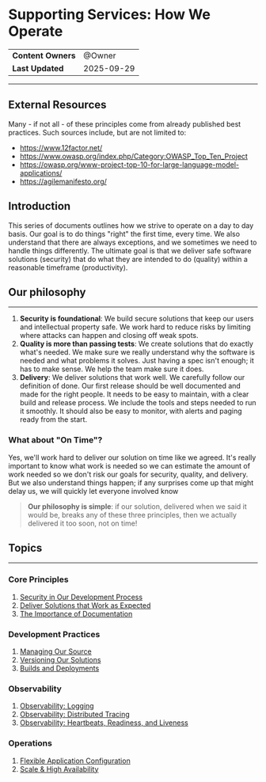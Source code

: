 # Supporting Services: How We Operate

|                    |                 |
| ------------------ | --------------- |
| **Content Owners** | @Owner |
| **Last Updated**   | 2025-09-29      |

---

## External Resources

Many - if not all - of these principles come from already published best practices. Such sources include, but are not limited to:

- <https://www.12factor.net/>
- <https://www.owasp.org/index.php/Category:OWASP_Top_Ten_Project>
- <https://owasp.org/www-project-top-10-for-large-language-model-applications/>
- <https://agilemanifesto.org/>

## Introduction

This series of documents outlines how we strive to operate on a day to day basis. Our goal is to do things "right" the first time, every time. We also understand that there are always exceptions, and we sometimes we need to handle things differently. The ultimate goal is that we deliver safe software solutions (security) that do what they are intended to do (quality) within a reasonable timeframe (productivity).

## Our philosophy

---

1. **Security is foundational**: We build secure solutions that keep our users and intellectual property safe. We work hard to reduce risks by limiting where attacks can happen and closing off weak spots.
2. **Quality is more than passing tests**: We create solutions that do exactly what's needed. We make sure we really understand why the software is needed and what problems it solves. Just having a spec isn't enough; it has to make sense. We help the team make sure it does.
3. **Delivery**: We deliver solutions that work well. We carefully follow our definition of done. Our first release should be well documented and made for the right people. It needs to be easy to maintain, with a clear build and release process. We include the tools and steps needed to run it smoothly. It should also be easy to monitor, with alerts and paging ready from the start.

### What about "On Time"?

Yes, we'll work hard to deliver our solution on time like we agreed. It's really important to know what work is needed so we can estimate the amount of work needed so we don't risk our goals for security, quality, and delivery. But we also understand things happen; if any surprises come up that might delay us, we will quickly let everyone involved know

> __Our philosophy is simple__: if our solution, delivered when we said it would be, breaks any of these three principles, then we actually delivered it too soon, not on time!

## Topics

---

### Core Principles

1. [Security in Our Development Process](./docs/security-in-development.md)
2. [Deliver Solutions that Work as Expected](./docs/deliver-solutions-that-work.md)
3. [The Importance of Documentation](./docs/importance-of-documentation.md)

### Development Practices

1. [Managing Our Source](./docs/managing-our-source.md)
2. [Versioning Our Solutions](./docs/versioning-our-solutions.md)
3. [Builds and Deployments](./docs/builds-and-deployments.md)

### Observability

1. [Observability: Logging](./docs/observability-logging.md)
2. [Observability: Distributed Tracing](./docs/observability-distributed-tracing.md)
3. [Observability: Heartbeats, Readiness, and Liveness](./docs/observability-heartbeats-readiness-liveness.md)

### Operations

1. [Flexible Application Configuration](./docs/flexible-application-configuration.md)
2. [Scale & High Availability](./docs/scale-and-high-availability.md)
